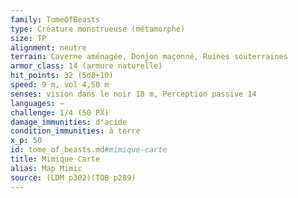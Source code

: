 ```yaml
---
family: TomeOfBeasts
type: Créature monstrueuse (métamorphe)
size: TP
alignment: neutre
terrain: Caverne aménagée, Donjon maçonné, Ruines souterraines
armor_class: 14 (armure naturelle)
hit_points: 32 (5d8+10)
speed: 9 m, vol 4,50 m
senses: vision dans le noir 18 m, Perception passive 14
languages: —
challenge: 1/4 (50 PX)
damage_immunities: d'acide
condition_immunities: à terre
x_p: 50
id: tome_of_beasts.md#mimique-carte
title: Mimique Carte
alias: Map Mimic
source: (LDM p302)(TOB p289)
---
```


